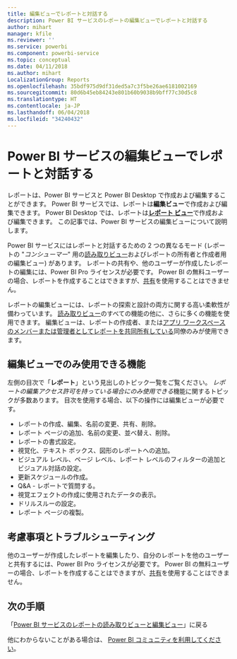 ```yaml
---
title: 編集ビューでレポートと対話する
description: Power BI サービスのレポートの編集ビューでレポートと対話する
author: mihart
manager: kfile
ms.reviewer: ''
ms.service: powerbi
ms.component: powerbi-service
ms.topic: conceptual
ms.date: 04/11/2018
ms.author: mihart
LocalizationGroup: Reports
ms.openlocfilehash: 35bdf975d9df31ded5a7c3f5be26ae6181002169
ms.sourcegitcommit: 80d6b45eb84243e801b60b9038b9bff77c30d5c8
ms.translationtype: HT
ms.contentlocale: ja-JP
ms.lasthandoff: 06/04/2018
ms.locfileid: "34240432"
---
```

# <a name="interact-with-a-report-in-editing-view-in-power-bi-service"></a>Power BI サービスの編集ビューでレポートと対話する
レポートは、Power BI サービスと Power BI Desktop で作成および編集することができます。 Power BI サービスでは、レポートは**編集ビュー**で作成および編集できます。 Power BI Desktop では、レポートは[**レポート ビュー**](desktop-report-view.md)で作成および編集できます。 この記事では、Power BI サービスの編集ビューについて説明します。 

Power BI サービスにはレポートと対話するための 2 つの異なるモード (レポートの "*コンシューマー*" 用の[読み取りビュー](service-reading-view-and-editing-view.md)およびレポートの所有者と作成者用の編集ビュー) があります。  レポートの共有や、他のユーザーが作成したレポートの編集には、Power BI Pro ライセンスが必要です。 Power BI の無料ユーザーの場合、レポートを作成することはできますが、[共有](service-share-reports.md)を使用することはできません。    

レポートの編集ビューには、レポートの探索と設計の両方に関する高い柔軟性が備わっています。 [読み取りビュー](service-reading-view-and-editing-view.md)のすべての機能の他に、さらに多くの機能を使用できます。 編集ビューは、レポートの作成者、または[アプリ ワークスペースのメンバーまたは管理者としてレポートを共同所有している](service-create-distribute-apps.md)同僚のみが使用できます。

## <a name="functionality-only-available-in-editing-view"></a>編集ビューでのみ使用できる機能
左側の目次で「**レポート**」という見出しのトピック一覧をご覧ください。 *レポートの編集アクセス許可を持っている場合にのみ使用できる*機能に関するトピックが多数あります。  目次を使用する場合、以下の操作には編集ビューが必要です。

* レポートの作成、編集、名前の変更、共有、削除。
* レポート ページの追加、名前の変更、並べ替え、削除。
* レポートの書式設定。
* 視覚化、テキスト ボックス、図形のレポートへの追加。
* ビジュアル レベル、ページ レベル、レポート レベルのフィルターの追加とビジュアル対話の設定。
* 更新スケジュールの作成。
* Q&A - レポートで質問する。
* 視覚エフェクトの作成に使用されたデータの表示。 
* ドリルスルーの設定。
* レポート ページの複製。

## <a name="considerations-and-troubleshooting"></a>考慮事項とトラブルシューティング
他のユーザーが作成したレポートを編集したり、自分のレポートを他のユーザーと共有するには、Power BI Pro ライセンスが必要です。  Power BI の無料ユーザーの場合、レポートを作成することはできますが、[共有](service-share-reports.md)を使用することはできません。


## <a name="next-steps"></a>次の手順
「[Power BI サービスのレポートの読み取りビューと編集ビュー](service-reading-view-and-editing-view.md)」に戻る

他にわからないことがある場合は、 [Power BI コミュニティを利用してください](http://community.powerbi.com/)。

